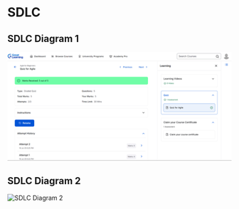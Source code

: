 # SDLC

## SDLC Diagram 1

![SDLC Diagram 1](Screenshot%202025-07-23%20182451.png)

## SDLC Diagram 2

![SDLC Diagram 2](Screenshot%202025-07-23%20182452.png)
